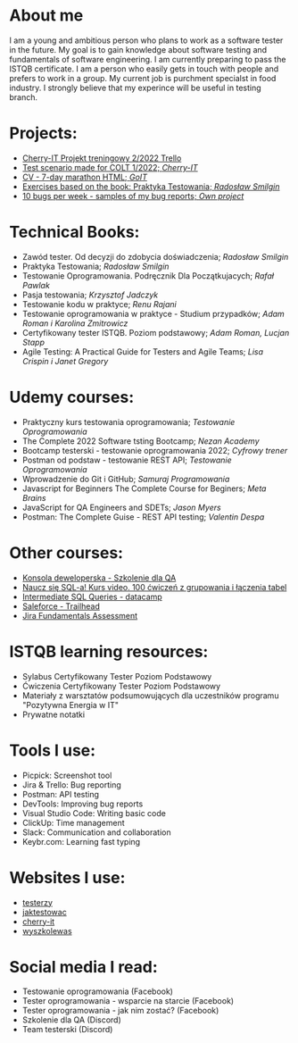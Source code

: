 # About me

I am a young and ambitious person who plans to work as a software tester in the future. My goal is to gain knowledge about software testing and fundamentals of software engineering. I am currently preparing to pass the ISTQB certificate. I am a person who easily gets in touch with people and prefers to work in a group. My current job is purchment specialst in food industry. I strongly believe that my experince will be useful in testing branch.

# Projects:

- [Cherry-IT Projekt treningowy 2/2022 Trello](http://cherry-it.pl/archiwum-projektu-treningowego-2-2022-trello/)
- [Test scenario made for COLT 1/2022; _Cherry-IT_](https://docs.google.com/spreadsheets/d/1xWMx2dhrPEjBawm5V0CxsDKOkZrlQ_4q1CvalUwEDDc/edit?usp=sharing)
- [CV - 7-day marathon HTML; _GoIT_](https://mellifluous-taffy-258c68.netlify.app)
- [Exercises based on the book: Praktyka Testowania; _Radosław Smilgin_](https://docs.google.com/spreadsheets/d/163KowKcfzxLwzyOmMvLWf9pyZlakDln_9uweghVmKJg/edit?usp=sharing)
- [10 bugs per week - samples of my bug reports; _Own project_](https://docs.google.com/spreadsheets/d/1JS9idzfjVifGMCKWfQ7JGoS15K8b2oEH2a1GbwxYTwQ/edit?usp=sharing)

# Technical Books:

- Zawód tester. Od decyzji do zdobycia doświadczenia; _Radosław Smilgin_
- Praktyka Testowania; _Radosław Smilgin_
- Testowanie Oprogramowania. Podręcznik Dla Początkujacych; _Rafał Pawlak_
- Pasja testowania; _Krzysztof Jadczyk_
- Testowanie kodu w praktyce; _Renu Rajani_
- Testowanie oprogramowania w praktyce - Studium przypadków; _Adam Roman i Karolina Zmitrowicz_
- Certyfikowany tester ISTQB. Poziom podstawowy; _Adam Roman, Lucjan Stapp_
- Agile Testing: A Practical Guide for Testers and Agile Teams; _Lisa Crispin i Janet Gregory_

# Udemy courses:

- Praktyczny kurs testowania oprogramowania; _Testowanie Oprogramowania_
- The Complete 2022 Software tsting Bootcamp; _Nezan Academy_
- Bootcamp testerski - testowanie oprogramowania 2022; _Cyfrowy trener_
- Postman od podstaw - testowanie REST API; _Testowanie Oprogramowania_
- Wprowadzenie do Git i GitHub; _Samuraj Programowania_
- Javascript for Beginners The Complete Course for Beginers; _Meta Brains_
- JavaScript for QA Engineers and SDETs; _Jason Myers_
- Postman: The Complete Guise - REST API testing; _Valentin Despa_

# Other courses:

- [Konsola deweloperska - Szkolenie dla QA](https://github.com/MJadczyszyn/Projekt-tester/blob/main/Certyfikaty/DevTools%20Certyfikat_MJ.png)
- [Naucz się SQL-a! Kurs video. 100 ćwiczeń z grupowania i łączenia tabel](https://github.com/MJadczyszyn/Projekt-tester/blob/main/Certyfikaty/dyplom%20-%20SQL.pdf)
- [Intermediate SQL Queries - datacamp](https://github.com/MJadczyszyn/Projekt-tester/blob/main/Certyfikaty/certificate_datacamp.pdf)
- [Saleforce - Trailhead](https://trailblazer.me/id/mjadczyszyn)
- [Jira Fundamentals Assessment](https://github.com/MJadczyszyn/Projekt-tester/blob/main/Certyfikaty/Jira%20Fundamentals%20Assessment%20_%20Atlassian.pdf)

# ISTQB learning resources:

- Sylabus Certyfikowany Tester Poziom Podstawowy
- Ćwiczenia Certyfikowany Tester Poziom Podstawowy
- Materiały z warsztatów podsumowujących dla uczestników programu "Pozytywna Energia w IT"
- Prywatne notatki

# Tools I use:

- Picpick: Screenshot tool
- Jira & Trello: Bug reporting
- Postman: API testing
- DevTools: Improving bug reports
- Visual Studio Code: Writing basic code
- ClickUp: Time management
- Slack: Communication and collaboration
- Keybr.com: Learning fast typing

# Websites I use:

- [testerzy](https://testerzy.pl)
- [jaktestowac](https://jaktestowac.pl)
- [cherry-it](http://cherry-it.pl)
- [wyszkolewas](https://www.wyszkolewas.com.pl)

# Social media I read:

- Testowanie oprogramowania (Facebook)
- Tester oprogramowania - wsparcie na starcie (Facebook)
- Tester oprogramowania - jak nim zostać? (Facebook)
- Szkolenie dla QA (Discord)
- Team testerski (Discord)
